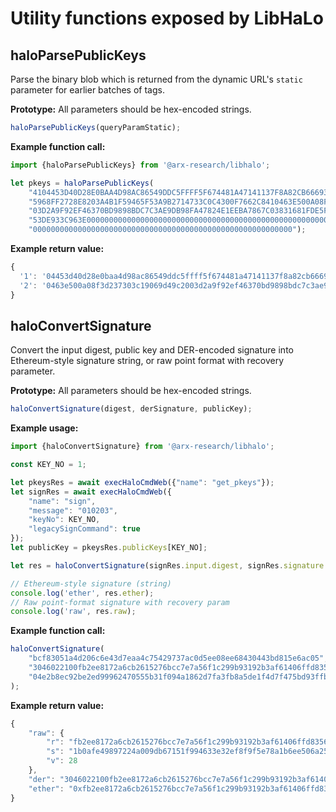 # Utility functions exposed by LibHaLo

## haloParsePublicKeys

Parse the binary blob which is returned from the dynamic URL's `static` parameter for earlier batches of tags.

**Prototype:**
All parameters should be hex-encoded strings.

```javascript
haloParsePublicKeys(queryParamStatic);
```

**Example function call:**
```javascript
import {haloParsePublicKeys} from '@arx-research/libhalo';

let pkeys = haloParsePublicKeys(
    "4104453D40D28E0BAA4D98AC86549DDC5FFFF5F674481A47141137F8A82CB666937A67AECE33B96E" +
    "5968FF2728E8203A4B1F59465F53A9B2714733C0C4300F7662C8410463E500A08F3D237303C19069D49C20" +
    "03D2A9F92EF46370BD9898BDC7C3AE9DB98FA47824E1EEBA7867C03831681FDE5F34C82247F0A0C1F2A841" +
    "53DE933C963E00000000000000000000000000000000000000000000000000000000000000000000000000" +
    "0000000000000000000000000000000000000000000000000000000000");
```

**Example return value:**
```javascript
{
  '1': '04453d40d28e0baa4d98ac86549ddc5ffff5f674481a47141137f8a82cb666937a67aece33b96e5968ff2728e8203a4b1f59465f53a9b2714733c0c4300f7662c8',
  '2': '0463e500a08f3d237303c19069d49c2003d2a9f92ef46370bd9898bdc7c3ae9db98fa47824e1eeba7867c03831681fde5f34c82247f0a0c1f2a84153de933c963e' 
}
```

## haloConvertSignature

Convert the input digest, public key and DER-encoded signature into Ethereum-style signature string, or
raw point format with recovery parameter.

**Prototype:**
All parameters should be hex-encoded strings.

```javascript
haloConvertSignature(digest, derSignature, publicKey);
```

**Example usage:**
```javascript
import {haloConvertSignature} from '@arx-research/libhalo';

const KEY_NO = 1;

let pkeysRes = await execHaloCmdWeb({"name": "get_pkeys"});
let signRes = await execHaloCmdWeb({
    "name": "sign",
    "message": "010203",
    "keyNo": KEY_NO,
    "legacySignCommand": true
});
let publicKey = pkeysRes.publicKeys[KEY_NO];

let res = haloConvertSignature(signRes.input.digest, signRes.signature.der, publicKey);

// Ethereum-style signature (string)
console.log('ether', res.ether);
// Raw point-format signature with recovery param
console.log('raw', res.raw);
```

**Example function call:**
```javascript
haloConvertSignature(
    "bcf83051a4d206c6e43d7eaa4c75429737ac0d5ee08ee68430443bd815e6ac05",
    "3046022100fb2ee8172a6cb2615276bcc7e7a56f1c299b93192b3af61406ffd8356c730309022100e4f501b6768ddb5ff62498eae066b9cad77fe3ecb961162050ed57ea7df7a855",
    "04e2b8ec92be2ed99962470555b31f094a1862d7fa3fb8a5de1f4d7f475bd93ffb27d7295e94ac11e8fa67b70582df375fc660c5e36078e83f7a1e9f7e6ae08142"
);
```

**Example return value:**
```javascript
{
    "raw": {
        "r": "fb2ee8172a6cb2615276bcc7e7a56f1c299b93192b3af61406ffd8356c730309",
        "s": "1b0afe49897224a009db67151f994633e32ef8f9f5e78a1b6ee506a2523e98ec",
        "v": 28
    },
    "der": "3046022100fb2ee8172a6cb2615276bcc7e7a56f1c299b93192b3af61406ffd8356c730309022100e4f501b6768ddb5ff62498eae066b9cad77fe3ecb961162050ed57ea7df7a855",
    "ether": "0xfb2ee8172a6cb2615276bcc7e7a56f1c299b93192b3af61406ffd8356c7303091b0afe49897224a009db67151f994633e32ef8f9f5e78a1b6ee506a2523e98ec1c"
}
```
